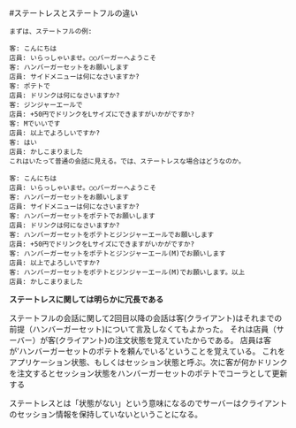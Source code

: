 #ステートレスとステートフルの違い

```
まずは、ステートフルの例:

客: こんにちは
店員: いらっしゃいませ。○○バーガーへようこそ
客: ハンバーガーセットをお願いします
店員: サイドメニューは何になさいますか?
客: ポテトで
店員: ドリンクは何になさいますか?
客: ジンジャーエールで
店員: +50円でドリンクをLサイズにできますがいかがですか?
客: Mでいいです
店員: 以上でよろしいですか?
客: はい
店員: かしこまりました
これはいたって普通の会話に見える。では、ステートレスな場合はどうなのか。

客: こんにちは
店員: いらっしゃいませ。○○バーガーへようこそ
客: ハンバーガーセットをお願いします
店員: サイドメニューは何になさいますか?
客: ハンバーガーセットをポテトでお願いします
店員: ドリンクは何になさいますか?
客: ハンバーガーセットをポテトとジンジャーエールでお願いします
店員: +50円でドリンクをLサイズにできますがいかがですか?
客: ハンバーガーセットをポテトとジンジャーエール(M)でお願いします
店員: 以上でよろしいですか?
客: ハンバーガーセットをポテトとジンジャーエール(M)でお願いします。以上
店員: かしこまりました
```

**ステートレスに関しては明らかに冗長である**

ステートフルの会話に関して2回目以降の会話は客(クライアント)はそれまでの前提（ハンバーガーセット)について言及しなくてもよかった。
それは店員（サーバー）が客(クライアント)の注文状態を覚えていたからである。
店員は客が’ハンバーガーセットのポテトを頼んでいる’ということを覚えている。
これをアプリケーション状態、もしくはセッション状態と呼ぶ。次に客が何かドリンクを注文するとセッション状態をハンバーガーセットのポテトでコーラとして更新する

ステートレスとは「状態がない」という意味になるのでサーバーはクライアントのセッション情報を保持していないということになる。